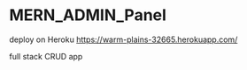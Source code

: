 # MERN_ADMIN_Panel

deploy on Heroku https://warm-plains-32665.herokuapp.com/

full stack CRUD app


